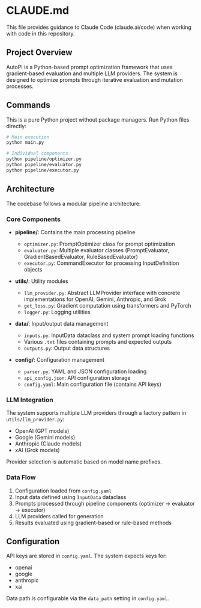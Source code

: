 # CLAUDE.md

This file provides guidance to Claude Code (claude.ai/code) when working with code in this repository.

## Project Overview

AutoPI is a Python-based prompt optimization framework that uses gradient-based evaluation and multiple LLM providers. The system is designed to optimize prompts through iterative evaluation and mutation processes.

## Commands

This is a pure Python project without package managers. Run Python files directly:

```bash
# Main execution
python main.py

# Individual components
python pipeline/optimizer.py
python pipeline/evaluator.py  
python pipeline/executor.py
```

## Architecture

The codebase follows a modular pipeline architecture:

### Core Components

- **pipeline/**: Contains the main processing pipeline
  - `optimizer.py`: PromptOptimizer class for prompt optimization
  - `evaluator.py`: Multiple evaluator classes (PromptEvaluator, GradientBasedEvaluator, RuleBasedEvaluator)  
  - `executor.py`: CommandExecutor for processing InputDefinition objects

- **utils/**: Utility modules
  - `llm_provider.py`: Abstract LLMProvider interface with concrete implementations for OpenAI, Gemini, Anthropic, and Grok
  - `get_loss.py`: Gradient computation using transformers and PyTorch
  - `logger.py`: Logging utilities

- **data/**: Input/output data management
  - `inputs.py`: InputData dataclass and system prompt loading functions
  - Various `.txt` files containing prompts and expected outputs
  - `outputs.py`: Output data structures

- **config/**: Configuration management
  - `parser.py`: YAML and JSON configuration loading
  - `api_config.json`: API configuration storage
  - `config.yaml`: Main configuration file (contains API keys)

### LLM Integration

The system supports multiple LLM providers through a factory pattern in `utils/llm_provider.py`:
- OpenAI (GPT models)
- Google (Gemini models) 
- Anthropic (Claude models)
- xAI (Grok models)

Provider selection is automatic based on model name prefixes.

### Data Flow

1. Configuration loaded from `config.yaml`
2. Input data defined using `InputData` dataclass
3. Prompts processed through pipeline components (optimizer → evaluator → executor)
4. LLM providers called for generation
5. Results evaluated using gradient-based or rule-based methods

## Configuration

API keys are stored in `config.yaml`. The system expects keys for:
- openai
- google  
- anthropic
- xai

Data path is configurable via the `data_path` setting in `config.yaml`.